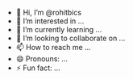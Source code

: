 - 👋 Hi, I’m @rohitbics
- 👀 I’m interested in ...
- 🌱 I’m currently learning ...
- 💞️ I’m looking to collaborate on ...
- 📫 How to reach me ...
- 😄 Pronouns: ...
- ⚡ Fun fact: ...

<!---
rohitbics/rohitbics is a ✨ special ✨ repository because its `README.md` (this file) appears on your GitHub profile.
You can click the Preview link to take a look at your changes.
--->
